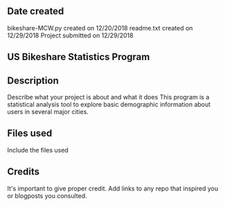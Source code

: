 ## Date created
bikeshare-MCW.py created on 12/20/2018
readme.txt created on 12/29/2018
Project submitted on 12/29/2018

## US Bikeshare Statistics Program

## Description
Describe what your project is about and what it does
This program is a statistical analysis tool to explore basic demographic information about users in several major cities.

## Files used
Include the files used

## Credits
It's important to give proper credit. Add links to any repo that inspired you or blogposts you consulted.

